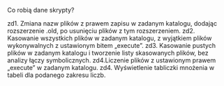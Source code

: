 Co robią dane skrypty?

zd1. Zmiana nazw plików z prawem zapisu w zadanym katalogu, dodając rozszerzenie .old, po usunięciu plików z tym rozszerzeniem.
zd2. Kasowanie wszystkich plików w zadanym katalogu, z wyjątkiem plików wykonywalnych z ustawionym bitem „execute”.
zd3. Kasowanie pustych plików w zadanym katalogu i tworzenie listy skasowanych plików, bez analizy łączy symbolicznych.
zd4.Liczenie plików z ustawionym prawem „execute” w zadanym katalogu.
zd4. Wyświetlenie tabliczki mnożenia w tabeli dla podanego zakresu liczb.